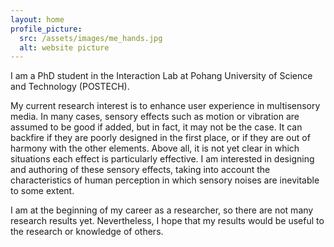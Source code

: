 ```yaml
---
layout: home
profile_picture:
  src: /assets/images/me_hands.jpg
  alt: website picture
---
```


<p>
  I am a PhD student in the Interaction Lab at Pohang University of Science and Technology (POSTECH). 
  
  My current research interest is to enhance user experience in multisensory media. In many cases, sensory effects such as motion or vibration are assumed to be good if added, but in fact, it may not be the case. It can backfire if they are poorly designed in the first place, or if they are out of harmony with the other elements. Above all, it is not yet clear in which situations each effect is particularly effective. I am interested in designing and authoring of these sensory effects, taking into account the characteristics of human perception in which sensory noises are inevitable to some extent.
  
  I am at the beginning of my career as a researcher, so there are not many research results yet. Nevertheless, I hope that my results would be useful to the research or knowledge of others.
</p>


